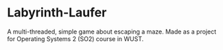 # Labyrinth-Laufer
A multi-threaded, simple game about escaping a maze. Made as a project for Operating Systems 2 (SO2) course in WUST.
